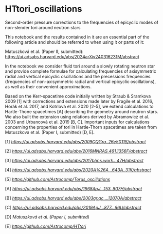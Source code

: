# HTtori_oscillations

Second-order pressure corrections to the frequencies of epicyclic modes of non-slender tori around neutron stars

This notebook and the results contained in it are an essential part of the following article and should be referred to when using it or parts of it:

Matuszková et al. (Paper II, submitted): https://ui.adsabs.harvard.edu/abs/2024arXiv240316231M/abstract

In the notebook we consider fluid tori around a slowly rotating neutron star and provide complete formulae for calculating frequencies of axisymmetric radial and vertical epicyclic oscillations and the precessions frequencies (frequencies of non-axisymmetric radial and vertical epicyclic oscillations), as well as their convenient approximations.

Based on the Kerr-spacetime code initially written by Straub & Sramkova 2009 [1] with corrections and extensions made later by Fragile et al. 2016, Horák et al. 2017, and Kotrlová et al. 2020 [2-5], we extend calculations to Hartle-Thone spacetimes [A] describing the geometry around neutron stars. We also built the extension using relations derived by Abramowicz et al. 2003 and Urbancová et al. 2019 [B, C]. Important inputs for calculations concerning the properties of tori in Hartle-Thorn spacetimes are taken from Matuszkova et al. (Paper I, submitted) [D, E].

[1] *https://ui.adsabs.harvard.edu/abs/2009CQGra..26e5011S/abstract*


[2] *https://ui.adsabs.harvard.edu/abs/2016MNRAS.461.1356F/abstract*

[3] *https://ui.adsabs.harvard.edu/abs/2017bhns.work...47H/abstract*

[4] *https://ui.adsabs.harvard.edu/abs/2020A%26A...643A..31K/abstract*

[5] *https://github.com/Astrocomp/Torus_oscillations*

[A] *https://ui.adsabs.harvard.edu/abs/1968ApJ...153..807H/abstract*

[B] *https://ui.adsabs.harvard.edu/abs/2003gr.qc....12070A/abstract*

[C] *https://ui.adsabs.harvard.edu/abs/2019ApJ...877...66U/abstract*

[D] *Matuszková et al. (Paper I, submitted)*

[E] *https://github.com/Astrocomp/HTtori*
